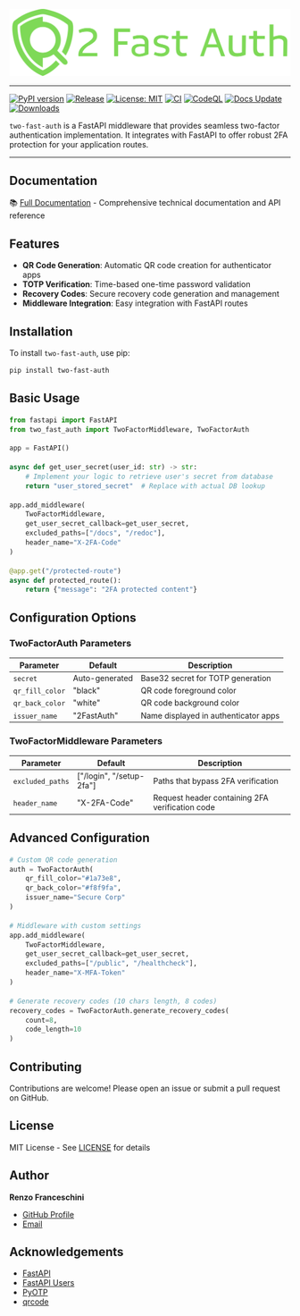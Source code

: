 ![Two-Fast-Auth Logo](docs/assets/big_logo.svg)

---

[![PyPI version](https://badge.fury.io/py/two-fast-auth.svg?cache=none)](https://badge.fury.io/py/two-fast-auth)
[![Release](https://github.com/rennf93/two-fast-auth/actions/workflows/release.yml/badge.svg)](https://github.com/rennf93/two-fast-auth/actions/workflows/release.yml)
[![License: MIT](https://img.shields.io/badge/License-MIT-yellow.svg)](https://opensource.org/licenses/MIT)
[![CI](https://github.com/rennf93/two-fast-auth/actions/workflows/ci.yml/badge.svg)](https://github.com/rennf93/two-fast-auth/actions/workflows/ci.yml)
[![CodeQL](https://github.com/rennf93/two-fast-auth/actions/workflows/code-ql.yml/badge.svg)](https://github.com/rennf93/two-fast-auth/actions/workflows/code-ql.yml)
[![Docs Update](https://github.com/rennf93/two-fast-auth/actions/workflows/docs.yml/badge.svg)](https://github.com/rennf93/two-fast-auth/actions/workflows/docs.yml)
[![Downloads](https://pepy.tech/badge/two-fast-auth)](https://pepy.tech/project/two-fast-auth)

`two-fast-auth` is a FastAPI middleware that provides seamless two-factor authentication implementation. It integrates with FastAPI to offer robust 2FA protection for your application routes.

---

## Documentation

📚 [Full Documentation](https://rennf93.github.io/two-fast-auth/) - Comprehensive technical documentation and API reference

## Features

- **QR Code Generation**: Automatic QR code creation for authenticator apps
- **TOTP Verification**: Time-based one-time password validation
- **Recovery Codes**: Secure recovery code generation and management
- **Middleware Integration**: Easy integration with FastAPI routes

## Installation

To install `two-fast-auth`, use pip:
```bash
pip install two-fast-auth
```

## Basic Usage

```python
from fastapi import FastAPI
from two_fast_auth import TwoFactorMiddleware, TwoFactorAuth

app = FastAPI()

async def get_user_secret(user_id: str) -> str:
    # Implement your logic to retrieve user's secret from database
    return "user_stored_secret"  # Replace with actual DB lookup

app.add_middleware(
    TwoFactorMiddleware,
    get_user_secret_callback=get_user_secret,
    excluded_paths=["/docs", "/redoc"],
    header_name="X-2FA-Code"
)

@app.get("/protected-route")
async def protected_route():
    return {"message": "2FA protected content"}
```

## Configuration Options

### TwoFactorAuth Parameters

| Parameter           | Default      | Description                                                                 |
|---------------------|--------------|-----------------------------------------------------------------------------|
| `secret`            | Auto-generated| Base32 secret for TOTP generation                                          |
| `qr_fill_color`     | "black"      | QR code foreground color                                                    |
| `qr_back_color`     | "white"      | QR code background color                                                    |
| `issuer_name`       | "2FastAuth"  | Name displayed in authenticator apps                                        |

### TwoFactorMiddleware Parameters

| Parameter           | Default              | Description                                                                 |
|---------------------|----------------------|-----------------------------------------------------------------------------|
| `excluded_paths`    | ["/login", "/setup-2fa"] | Paths that bypass 2FA verification                                  |
| `header_name`       | "X-2FA-Code"         | Request header containing 2FA verification code                             |

## Advanced Configuration

```python
# Custom QR code generation
auth = TwoFactorAuth(
    qr_fill_color="#1a73e8",
    qr_back_color="#f8f9fa",
    issuer_name="Secure Corp"
)

# Middleware with custom settings
app.add_middleware(
    TwoFactorMiddleware,
    get_user_secret_callback=get_user_secret,
    excluded_paths=["/public", "/healthcheck"],
    header_name="X-MFA-Token"
)

# Generate recovery codes (10 chars length, 8 codes)
recovery_codes = TwoFactorAuth.generate_recovery_codes(
    count=8,
    code_length=10
)
```

## Contributing

Contributions are welcome! Please open an issue or submit a pull request on GitHub.

## License

MIT License - See [LICENSE](https://github.com/rennf93/two-fast-auth/blob/main/LICENSE) for details

## Author

**Renzo Franceschini**
- [GitHub Profile](https://github.com/rennf93)
- [Email](mailto:rennf93@gmail.com)

## Acknowledgements

- [FastAPI](https://fastapi.tiangolo.com/)
- [FastAPI Users](https://fastapi-users.github.io/fastapi-users/)
- [PyOTP](https://pyauth.github.io/pyotp/)
- [qrcode](https://github.com/lincolnloop/python-qrcode)